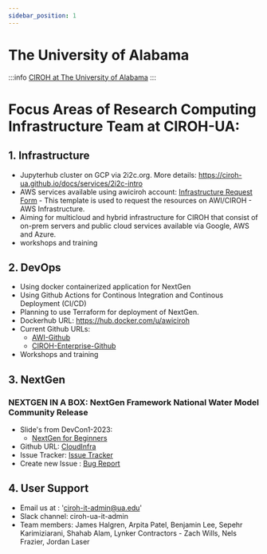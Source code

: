 ```yaml
---
sidebar_position: 1
---
```


# The University of Alabama


:::info
<a href="https://ciroh.ua.edu">CIROH at The University of Alabama</a>
:::


# Focus Areas of Research Computing Infrastructure Team at CIROH-UA:

## 1. Infrastructure
- Jupyterhub cluster on GCP via 2i2c.org. More details: https://ciroh-ua.github.io/docs/services/2i2c-intro
- AWS services available using awiciroh account: [Infrastructure Request Form](https://github.com/CIROH-UA/CloudInfra/issues/new?assignees=&labels=infrastructure&projects=&template=aws_infrastructure_request.md&title=) - This template is used to request the resources on AWI/CIROH - AWS Infrastructure.
- Aiming for multicloud and hybrid infrastructure for CIROH that consist of on-prem servers and public cloud services available via Google, AWS and Azure.
- workshops and training

## 2. DevOps

- Using docker containerized application for NextGen
- Using Github Actions for Continous Integration and Continous Deployment (CI/CD)
- Planning to use Terraform for deployment of NextGen.
- Dockerhub URL: https://hub.docker.com/u/awiciroh
- Current Github URLs:
    - [AWI-Github](https://github.com/AlabamaWaterInstitute)
    - [CIROH-Enterprise-Github](https://github.com/CIROH-UA/)
- Workshops and training

## 3. NextGen

### NEXTGEN IN A BOX: NextGen Framework National Water Model Community Release
- Slide's from DevCon1-2023:
    - [NextGen for Beginners](https://github.com/CIROH-UA/Conferences/tree/main/CIROHdevCon23)
- Github URL: [CloudInfra](https://github.com/AlabamaWaterInstitute/CloudInfra)
- Issue Tracker: [Issue Tracker](https://github.com/CIROH-UA/CloudInfra/issues/)
- Create new Issue : [Bug Report](https://github.com/CIROH-UA/CloudInfra/issues/new?assignees=&labels=bug&projects=&template=bug_report.md&title=)

## 4. User Support
- Email us at : 'ciroh-it-admin@ua.edu'
- Slack channel: ciroh-ua-it-admin
- Team members: James Halgren, Arpita Patel, Benjamin Lee, Sepehr Karimiziarani, Shahab Alam, Lynker Contractors - Zach Wills, Nels Frazier, Jordan Laser
